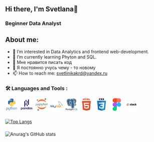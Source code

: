 ## Hi there, I'm Svetlana👋
### Beginner Data Analyst

## About me:
 - 👀 I’m interested in Data Analytics and frontend web-development.
 - 🌱 I’m currently learning Phyton and SQL.
 - 💪 Мне нравится писать код
 - 🥅 Я постоянно учусь чему - то новому
 - 📫  How to reach me: svetlinikakrd@yandex.ru


### :hammer_and_wrench: Languages and Tools :
<div>
  <img src="https://raw.githubusercontent.com/devicons/devicon/1119b9f84c0290e0f0b38982099a2bd027a48bf1/icons/python/python-original-wordmark.svg" title="Python"  alt="Python" width="40" height="40"/>&nbsp;
  <img src="https://raw.githubusercontent.com/devicons/devicon/1119b9f84c0290e0f0b38982099a2bd027a48bf1/icons/pandas/pandas-original-wordmark.svg" title="Pandas"  alt="Pandas" width="40" height="40"/>&nbsp;
  <img src="https://raw.githubusercontent.com/devicons/devicon/1119b9f84c0290e0f0b38982099a2bd027a48bf1/icons/jupyter/jupyter-original-wordmark.svg" title="Jupyter"  alt="Jupyter" width="40" height="40"/>&nbsp;
  <img src="https://raw.githubusercontent.com/devicons/devicon/1119b9f84c0290e0f0b38982099a2bd027a48bf1/icons/mysql/mysql-original-wordmark.svg" title="MySQL"  alt="MySQL" width="40" height="40"/>&nbsp;
  <img src="https://raw.githubusercontent.com/devicons/devicon/1119b9f84c0290e0f0b38982099a2bd027a48bf1/icons/postgresql/postgresql-original-wordmark.svg" title="PostgreSQL"  alt="PostgreSQL" width="40" height="40"/>&nbsp;
  <img src="https://raw.githubusercontent.com/devicons/devicon/1119b9f84c0290e0f0b38982099a2bd027a48bf1/icons/html5/html5-plain-wordmark.svg" title="HTML5"  alt="HTML5" width="40" height="40"/>&nbsp;
  <img src="https://raw.githubusercontent.com/devicons/devicon/1119b9f84c0290e0f0b38982099a2bd027a48bf1/icons/css3/css3-original-wordmark.svg" title="CSS3"  alt="CSS3" width="40" height="40"/>&nbsp;
  <img src="https://raw.githubusercontent.com/devicons/devicon/1119b9f84c0290e0f0b38982099a2bd027a48bf1/icons/figma/figma-original.svg" title="Figma"  alt="Figma" width="40" height="40"/>&nbsp;
  <img src="https://raw.githubusercontent.com/devicons/devicon/1119b9f84c0290e0f0b38982099a2bd027a48bf1/icons/slack/slack-original-wordmark.svg" title="Slack"  alt="Slack" width="40" height="40"/>&nbsp;   
</div>

###
[![Top Langs](https://github-readme-stats.vercel.app/api/top-langs/?username=Svetlinika-SL&langs_count=8)](https://github.com/anuraghazra/github-readme-stats)
###
![Anurag's GitHub stats](https://github-readme-stats.vercel.app/api?username=Svetlinika-SL&theme=cobalt&show_icons=true)

